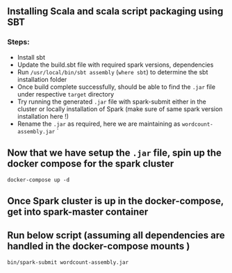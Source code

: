 ## Installing Scala and scala script packaging using SBT 

### Steps: 
- Install sbt 
- Update the build.sbt file with required spark versions, dependencies 
- Run `/usr/local/bin/sbt assembly` (`where sbt`) to determine the sbt installation folder
- Once build complete successfully, should be able to find the `.jar` file under respective `target` directory 
- Try running the generated `.jar` file with spark-submit either in the cluster or locally installation of Spark (make sure of same spark version installation here !)
- Rename the `.jar` as required, here we are maintaining as `wordcount-assembly.jar` 
`

## Now that we have setup the `.jar` file, spin up the docker compose for the spark cluster
`docker-compose up -d` 

## Once Spark cluster is up in the docker-compose, get into spark-master container 
## Run below script (assuming all dependencies are handled in the docker-compose mounts )
`bin/spark-submit wordcount-assembly.jar`
